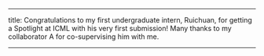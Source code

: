 ---

title: Congratulations to my first undergraduate intern, Ruichuan, for getting a Spotlight at ICML with his very first submission! Many thanks to my collaborator A for co-supervising him with me.

---